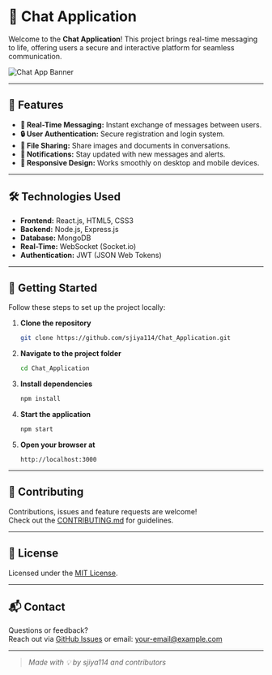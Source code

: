 # 🚀 Chat Application

Welcome to the **Chat Application**! This project brings real-time messaging to life, offering users a secure and interactive platform for seamless communication.

![Chat App Banner](https://img.shields.io/badge/Chat%20App-Real--Time-brightgreen?style=for-the-badge)

---

## 🌟 Features

- **💬 Real-Time Messaging:** Instant exchange of messages between users.
- **🔒 User Authentication:** Secure registration and login system.
- **📎 File Sharing:** Share images and documents in conversations.
- **🔔 Notifications:** Stay updated with new messages and alerts.
- **🎨 Responsive Design:** Works smoothly on desktop and mobile devices.

---

## 🛠️ Technologies Used

- **Frontend:** React.js, HTML5, CSS3
- **Backend:** Node.js, Express.js
- **Database:** MongoDB
- **Real-Time:** WebSocket (Socket.io)
- **Authentication:** JWT (JSON Web Tokens)

---

## 🚀 Getting Started

Follow these steps to set up the project locally:

1. **Clone the repository**
   ```bash
   git clone https://github.com/sjiya114/Chat_Application.git
   ```
2. **Navigate to the project folder**
   ```bash
   cd Chat_Application
   ```
3. **Install dependencies**
   ```bash
   npm install
   ```
4. **Start the application**
   ```bash
   npm start
   ```
5. **Open your browser at**
   ```
   http://localhost:3000
   ```

---

## 🤝 Contributing

Contributions, issues and feature requests are welcome!  
Check out the [CONTRIBUTING.md](./CONTRIBUTING.md) for guidelines.

---

## 📄 License

Licensed under the [MIT License](./LICENSE).

---

## 📬 Contact

Questions or feedback?  
Reach out via [GitHub Issues](https://github.com/sjiya114/Chat_Application/issues) or email: your-email@example.com

---

> _Made with 💡 by sjiya114 and contributors_
